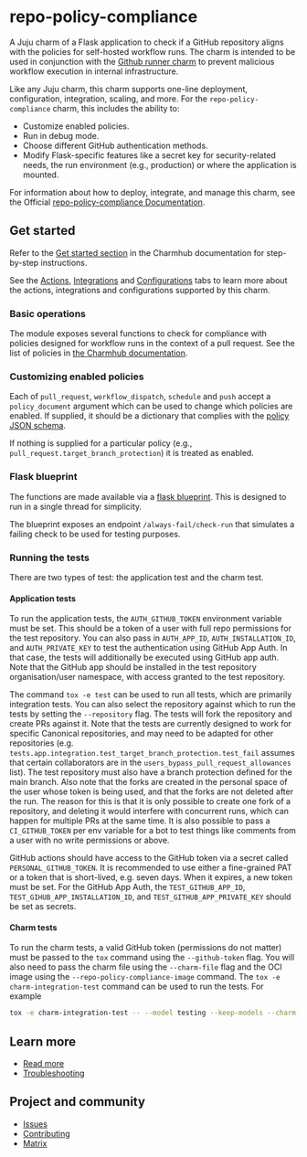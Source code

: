# repo-policy-compliance
A Juju charm of a Flask application to check if a GitHub repository aligns
with the policies for self-hosted workflow runs. The charm is intended to be
used in conjunction with the
[Github runner charm](https://charmhub.io/github-runner) to prevent malicious
workflow execution in internal infrastructure.

Like any Juju charm, this charm supports one-line deployment, configuration,
integration, scaling, and more. For the `repo-policy-compliance` charm, this
includes the ability to:

* Customize enabled policies.
* Run in debug mode.
* Choose different GitHub authentication methods.
* Modify Flask-specific features like a secret key for security-related needs, the run environment
  (e.g., production) or where the application is mounted.

For information about how to deploy, integrate, and manage this charm, see the
Official [repo-policy-compliance Documentation](https://charmhub.io/repo-policy-compliance).

## Get started

Refer to the [Get started section](https://charmhub.io/repo-policy-compliance#get-started-a-nameget-starteda)
in the Charmhub documentation for step-by-step instructions.

See the [Actions](https://charmhub.io/repo-policy-compliance/actions),
[Integrations](https://charmhub.io/repo-policy-compliance/integrations)
and [Configurations](https://charmhub.io/repo-policy-compliance/configurations)
tabs to learn more about the actions, integrations and configurations supported by this charm.

### Basic operations

The module exposes several functions to check for compliance with
policies designed for workflow runs in the context of a pull request.
See the list of policies in [the Charmhub documentation](https://charmhub.io/repo-policy-compliance#p-33773-policies-a-namepoliciesa).

### Customizing enabled policies

Each of `pull_request`, `workflow_dispatch`, `schedule` and `push` accept a
`policy_document` argument which can be used to change which policies are
enabled. If supplied, it should be a dictionary that complies with the
[policy JSON schema](repo_policy_compliance/policy_schema.yaml).

If nothing is supplied for a particular policy (e.g.,
`pull_request.target_branch_protection`) it is treated as enabled.

### Flask blueprint

The functions are made available via a
[flask blueprint](repo_policy_compliance/blueprint.py). This is designed to run
in a single thread for simplicity.

The blueprint exposes an endpoint `/always-fail/check-run` that simulates a
failing check to be used for testing purposes.

### Running the tests

There are two types of test: the application test and the charm test.

#### Application tests
To run the application tests, the `AUTH_GITHUB_TOKEN` environment variable must be set. This
should be a token of a user with full repo permissions for the test repository. 
You can also pass in `AUTH_APP_ID`, `AUTH_INSTALLATION_ID`, and `AUTH_PRIVATE_KEY` 
to test the authentication using GitHub App Auth. In that case, the tests will additionally
be executed using GitHub app auth. Note that the GitHub app should be installed
in the test repository organisation/user namespace, with access granted to the test repository.

The command `tox -e test` can be used to run all tests, which are primarily integration tests.
You can also select the repository against which to run the tests by setting
the `--repository` flag. The tests will fork the repository and create PRs against it.
Note that the tests are currently designed to work for specific Canonical repositories, 
and may need to be adapted for other repositories 
(e.g. `tests.app.integration.test_target_branch_protection.test_fail` 
assumes that certain collaborators are in the `users_bypass_pull_request_allowances` list). 
The test repository must also have a branch protection defined for the main branch.
Also note that the forks are created in the personal space of the user whose token is being used, 
and that the forks are not deleted after the run. 
The reason for this is that it is only possible to create one fork of a repository, 
and deleting it would interfere with concurrent runs, 
which can happen for multiple PRs at the same time.
It is also possible to pass a `CI_GITHUB_TOKEN` per env variable for a
bot to test things like comments from a user with no write permissions or above.

GitHub actions should have access to the GitHub token via a secret
called `PERSONAL_GITHUB_TOKEN`. It is recommended to use either a fine-grained PAT or a 
token that is short-lived, e.g. seven days. When it expires, a new token must be set.
For the GitHub App Auth, the `TEST_GITHUB_APP_ID`, `TEST_GIHUB_APP_INSTALLATION_ID`, and
`TEST_GITHUB_APP_PRIVATE_KEY` should be set as secrets.

#### Charm tests

To run the charm tests, a valid GitHub token (permissions do not matter) must be passed
to the `tox` command using the `--github-token` flag. You will also need to pass the charm file
using the `--charm-file` flag and the OCI image using the `--repo-policy-compliance-image` command.
The `tox -e charm-integration-test` command can be used to run the tests.
For example

```bash
tox -e charm-integration-test -- --model testing --keep-models --charm-file=./repo-policy-compliance_ubuntu-22.04-amd64.charm --repo-policy-compliance-image=ghcr.io/canonical/repo-policy-compliance:5ed6216396522d813c06d5b0e709b72bbec6d6e0-_1.8.4_amd64 --github-token=<token>.
```

## Learn more
* [Read more](https://charmhub.io/repo-policy-compliance) 
* [Troubleshooting](https://matrix.to/#/#charmhub-charmdev:ubuntu.com) 

## Project and community
* [Issues](https://github.com/canonical/repo-policy-compliance/issues) 
* [Contributing](https://github.com/canonical/repo-policy-compliance/blob/main/CONTRIBUTING.md)
* [Matrix](https://matrix.to/#/#charmhub-charmdev:ubuntu.com)


